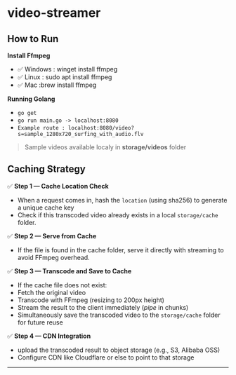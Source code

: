 # video-streamer

## How to Run
**Install Ffmpeg**
- ✅ Windows : winget install ffmpeg
- ✅ Linux : sudo apt install ffmpeg
- ✅ Mac :brew install ffmpeg

**Running Golang**
- ```go get```
- ```go run main.go -> localhost:8080```
- ```Example route : localhost:8080/video?s=sample_1280x720_surfing_with_audio.flv```
> Sample videos available localy in **storage/videos** folder

## Caching Strategy 

✅ **Step 1 — Cache Location Check**  
- When a request comes in, hash the `location` (using sha256) to generate a unique cache key  
- Check if this transcoded video already exists in a local `storage/cache` folder.

✅ **Step 2 — Serve from Cache**  
- If the file is found in the cache folder, serve it directly with streaming to avoid FFmpeg overhead.

✅ **Step 3 — Transcode and Save to Cache**  
- If the cache file does not exist:
- Fetch the original video
- Transcode with FFmpeg (resizing to 200px height)
- Stream the result to the client immediately (*pipe* in chunks)
- Simultaneously save the transcoded video to the `storage/cache` folder for future reuse

✅ **Step 4 — CDN Integration**  
- upload the transcoded result to object storage (e.g., S3, Alibaba OSS)  
- Configure CDN like Cloudflare or else to point to that storage   
---
